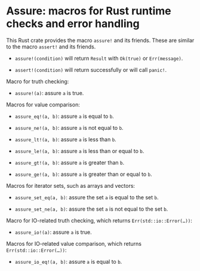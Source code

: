 # Assure: macros for Rust runtime checks and error handling

This Rust crate provides the macro `assure!` and its friends. These are similar to the macro `assert!` and its friends.

* `assure!(condition)` will return `Result` with `Ok(true)` or `Err(message)`.

* `assert!(condition)` will return successfully or will call `panic!`.

Macro for truth checking:

* `assure!(a)`: assure `a` is true.

Macros for value comparison:

* `assure_eq!(a, b)`: assure `a` is equal to `b`.

* `assure_ne!(a, b)`: assure `a` is not equal to `b`.

* `assure_lt!(a, b)`: assure `a` is less than `b`.

* `assure_le!(a, b)`: assure `a` is less than or equal to `b`.

* `assure_gt!(a, b)`: assure `a` is greater than `b`.

* `assure_ge!(a, b)`: assure `a` is greater than or equal to `b`.

Macros for iterator sets, such as arrays and vectors:

* `assure_set_eq(a, b)`: assure the set `a` is equal to the set `b`.

* `assure_set_ne(a, b)`: assure the set `a` is not equal to the set `b`.

Macro for IO-related truth checking, which returns `Err(std::io::Error(…))`:

* `assure_io!(a)`: assure `a` is true.

Macros for IO-related value comparison, which returns `Err(std::io::Error(…))`:

* `assure_io_eq!(a, b)`: assure `a` is equal to `b`.
